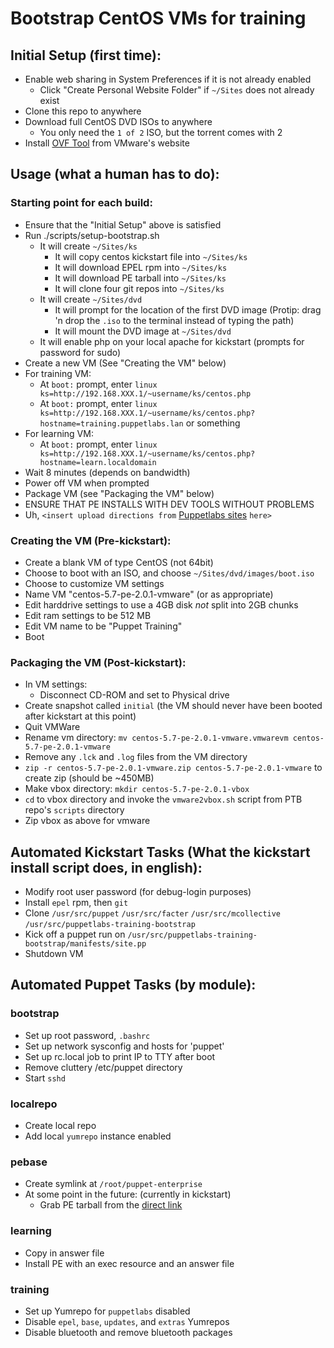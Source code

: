 # Bootstrap CentOS VMs for training

## Initial Setup (first time):
- Enable web sharing in System Preferences if it is not already enabled
    - Click "Create Personal Website Folder" if `~/Sites` does not already exist
- Clone this repo to anywhere
- Download full CentOS DVD ISOs to anywhere
    - You only need the `1 of 2` ISO, but the torrent comes with 2
- Install [OVF Tool](http://www.vmware.com/resources/techresources/1013) from VMware's website

## Usage (what a human has to do):

### Starting point for each build:
- Ensure that the "Initial Setup" above is satisfied
- Run ./scripts/setup-bootstrap.sh
    - It will create `~/Sites/ks`
        - It will copy centos kickstart file into `~/Sites/ks`
        - It will download EPEL rpm into `~/Sites/ks`
        - It will download PE tarball into `~/Sites/ks`
        - It will clone four git repos into `~/Sites/ks`
    - It will create `~/Sites/dvd`
        - It will prompt for the location of the first DVD image (Protip: drag 'n drop the `.iso` to the terminal instead of typing the path)
        - It will mount the DVD image at `~/Sites/dvd`
    - It will enable php on your local apache for kickstart (prompts for password for sudo)
- Create a new VM (See "Creating the VM" below)
- For training VM:
    - At `boot:` prompt, enter `linux ks=http://192.168.XXX.1/~username/ks/centos.php`
    - At `boot:` prompt, enter `linux ks=http://192.168.XXX.1/~username/ks/centos.php?hostname=training.puppetlabs.lan` or something
- For learning VM:
    - At `boot:` prompt, enter `linux ks=http://192.168.XXX.1/~username/ks/centos.php?hostname=learn.localdomain`
- Wait 8 minutes (depends on bandwidth)
- Power off VM when prompted
- Package VM (see "Packaging the VM" below)
- ENSURE THAT PE INSTALLS WITH DEV TOOLS WITHOUT PROBLEMS
- Uh, `<insert upload directions from` [Puppetlabs sites](https://sites.google.com/a/puppetlabs.com/main/teams/professional-services/training/editing-the-training-vm) `here>`

### Creating the VM (Pre-kickstart):
- Create a blank VM of type CentOS (not 64bit)
- Choose to boot with an ISO, and choose `~/Sites/dvd/images/boot.iso`
- Choose to customize VM settings
- Name VM "centos-5.7-pe-2.0.1-vmware" (or as appropriate)
- Edit harddrive settings to use a 4GB disk *not* split into 2GB chunks
- Edit ram settings to be 512 MB
- Edit VM name to be "Puppet Training"
- Boot

### Packaging the VM (Post-kickstart):
- In VM settings:
    - Disconnect CD-ROM and set to Physical drive
- Create snapshot called `initial` (the VM should never have been booted after kickstart at this point)
- Quit VMWare
- Rename vm directory: `mv centos-5.7-pe-2.0.1-vmware.vmwarevm centos-5.7-pe-2.0.1-vmware`
- Remove any `.lck` and `.log` files from the VM directory
- `zip -r centos-5.7-pe-2.0.1-vmware.zip centos-5.7-pe-2.0.1-vmware` to create zip (should be ~450MB)
- Make vbox directory: `mkdir centos-5.7-pe-2.0.1-vbox`
- `cd` to vbox directory and invoke the `vmware2vbox.sh` script from PTB repo's `scripts` directory
- Zip vbox as above for vmware

## Automated Kickstart Tasks (What the kickstart install script does, in english):
- Modify root user password (for debug-login purposes)
- Install `epel` rpm, then `git`
- Clone `/usr/src/puppet` `/usr/src/facter` `/usr/src/mcollective` `/usr/src/puppetlabs-training-bootstrap`
- Kick off a puppet run on `/usr/src/puppetlabs-training-bootstrap/manifests/site.pp`
- Shutdown VM

## Automated Puppet Tasks (by module):
### bootstrap
- Set up root password, `.bashrc`
- Set up network sysconfig and hosts for 'puppet'
- Set up rc.local job to print IP to TTY after boot
- Remove cluttery /etc/puppet directory
- Start `sshd`

### localrepo
- Create local repo
- Add local `yumrepo` instance enabled

### pebase
- Create symlink at `/root/puppet-enterprise`
- At some point in the future: (currently in kickstart)
    - Grab PE tarball from the [direct link](https://pm.puppetlabs.com/puppet-enterprise/2.0.1/puppet-enterprise-2.0.1-el-5-i386.tar.gz)

### learning
- Copy in answer file
- Install PE with an exec resource and an answer file

### training
- Set up Yumrepo for `puppetlabs` disabled
- Disable `epel`, `base`, `updates`, and `extras`  Yumrepos
- Disable bluetooth and remove bluetooth packages
